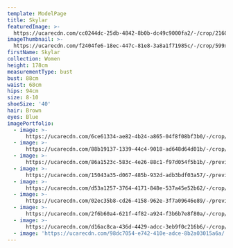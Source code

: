 ```yaml
---
template: ModelPage
title: Skylar
featuredImage: >-
  https://ucarecdn.com/cc0244dc-25db-4842-8b0b-dc49c9000fa2/-/crop/2160x1416/0,599/-/preview/
imageThumbnail: >-
  https://ucarecdn.com/f2404fe6-18ec-447c-81e8-3a8a1f71985c/-/crop/599x877/646,826/-/preview/
firstName: Skylar
collection: Women
height: 178cm
measurementType: bust
bust: 88cm
waist: 68cm
hips: 94cm
size: 8-10
shoeSize: '40'
hair: Brown
eyes: Blue
imagePortfolio:
  - image: >-
      https://ucarecdn.com/6ce61334-ae82-4b24-a865-04f8f08bf3b0/-/crop/2160x2858/0,382/-/preview/
  - image: >-
      https://ucarecdn.com/88b19137-1339-44c4-9018-ad648d64d01b/-/crop/2160x2806/0,434/-/preview/
  - image: >-
      https://ucarecdn.com/86a1523c-583c-4e26-88c1-f97d054f5b1b/-/preview/-/rotate/90/
  - image: >-
      https://ucarecdn.com/15043a35-d067-485b-932d-adb3bdf03a57/-/preview/-/rotate/90/
  - image: >-
      https://ucarecdn.com/d53a1257-3764-4171-848e-537a45e52b62/-/crop/2143x1369/0,263/-/preview/-/rotate/90/
  - image: >-
      https://ucarecdn.com/02ec35b8-cd26-4158-962e-3f7a09646e89/-/preview/-/rotate/90/
  - image: >-
      https://ucarecdn.com/2f6b60a4-621f-4f82-a924-f3b6b7e8f80a/-/crop/2020x1431/0,105/-/preview/-/rotate/90/
  - image: >-
      https://ucarecdn.com/d16ac8ca-436d-4429-adcc-3eb9f0c216b6/-/crop/2160x2510/0,730/-/preview/
  - image: 'https://ucarecdn.com/98dc7054-e742-410e-adce-8b2a03015a6a/'
---
```


